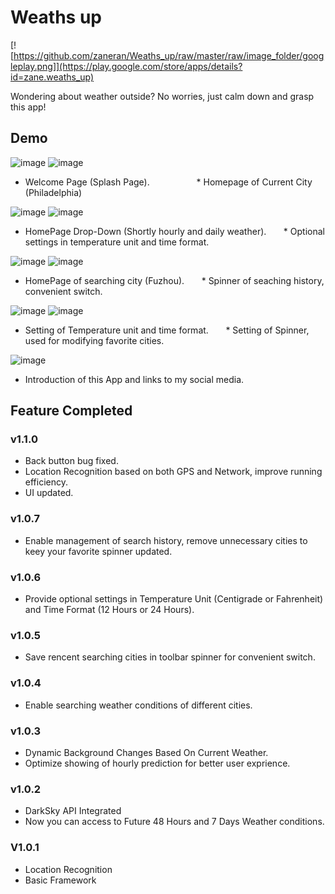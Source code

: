 # Weaths up

[![https://github.com/zaneran/Weaths_up/raw/master/raw/image_folder/googleplay.png]](https://play.google.com/store/apps/details?id=zane.weaths_up)

Wondering about weather outside? No worries, just calm down and grasp this app!



## Demo


![image](https://github.com/zaneran/Weaths_up/raw/master/raw/image_folder/splash_page.png)         ![image](https://github.com/zaneran/Weaths_up/raw/master/raw/image_folder/homepage_maincity.png)
* Welcome Page (Splash Page).                    * Homepage of Current City (Philadelphia)

![image](https://github.com/zaneran/Weaths_up/raw/master/raw/image_folder/homepage_2.png)       ![image](https://github.com/zaneran/Weaths_up/raw/master/raw/image_folder/Setting.png)
* HomePage Drop-Down (Shortly hourly and daily weather).       * Optional settings in temperature unit and time format.

![image](https://github.com/zaneran/Weaths_up/raw/master/raw/image_folder/homepage_searchcity.png)       ![image](https://github.com/zaneran/Weaths_up/raw/master/raw/image_folder/spinner_dropdowng.png)
* HomePage of searching city (Fuzhou).       * Spinner of seaching history, convenient switch.

![image](https://github.com/zaneran/Weaths_up/raw/master/raw/image_folder/setting_page.png)       ![image](https://github.com/zaneran/Weaths_up/raw/master/raw/image_folder/spinner_modify_page.png)
* Setting of Temperature unit and time format.       * Setting of Spinner, used for modifying favorite cities.

![image](https://github.com/zaneran/Weaths_up/raw/master/raw/image_folder/about_page.png)
* Introduction of this App and links to my social media.

## Feature Completed

### v1.1.0

* Back button bug fixed.
* Location Recognition based on both GPS and Network, improve running efficiency.
* UI updated.

### v1.0.7

* Enable management of search history, remove unnecessary cities to keey your favorite spinner updated.

### v1.0.6

* Provide optional settings in Temperature Unit (Centigrade or Fahrenheit) and Time Format (12 Hours or 24 Hours).

### v1.0.5

* Save rencent searching cities in toolbar spinner for convenient switch.

### v1.0.4

* Enable searching weather conditions of different cities.

### v1.0.3

* Dynamic Background Changes Based On Current Weather.
* Optimize showing of hourly prediction for better user exprience.

### v1.0.2

* DarkSky API Integrated
* Now you can access to Future 48 Hours and 7 Days Weather conditions.

### V1.0.1

* Location Recognition
* Basic Framework
